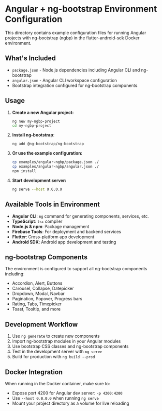 # Angular + ng-bootstrap Environment Configuration

This directory contains example configuration files for running Angular projects with ng-bootstrap (ngbp) in the flutter-android-sdk Docker environment.

## What's Included

- `package.json` - Node.js dependencies including Angular CLI and ng-bootstrap
- `angular.json` - Angular CLI workspace configuration
- Bootstrap integration configured for ng-bootstrap components

## Usage

1. **Create a new Angular project:**
   ```bash
   ng new my-ngbp-project
   cd my-ngbp-project
   ```

2. **Install ng-bootstrap:**
   ```bash
   ng add @ng-bootstrap/ng-bootstrap
   ```

3. **Or use the example configuration:**
   ```bash
   cp examples/angular-ngbp/package.json ./
   cp examples/angular-ngbp/angular.json ./
   npm install
   ```

4. **Start development server:**
   ```bash
   ng serve --host 0.0.0.0
   ```

## Available Tools in Environment

- **Angular CLI**: `ng` command for generating components, services, etc.
- **TypeScript**: `tsc` compiler
- **Node.js & npm**: Package management
- **Firebase Tools**: For deployment and backend services
- **Flutter**: Cross-platform app development
- **Android SDK**: Android app development and testing

## ng-bootstrap Components

The environment is configured to support all ng-bootstrap components including:
- Accordion, Alert, Buttons
- Carousel, Collapse, Datepicker
- Dropdown, Modal, Navbar
- Pagination, Popover, Progress bars
- Rating, Tabs, Timepicker
- Toast, Tooltip, and more

## Development Workflow

1. Use `ng generate` to create new components
2. Import ng-bootstrap modules in your Angular modules
3. Use bootstrap CSS classes and ng-bootstrap components
4. Test in the development server with `ng serve`
5. Build for production with `ng build --prod`

## Docker Integration

When running in the Docker container, make sure to:
- Expose port 4200 for Angular dev server: `-p 4200:4200`
- Use `--host 0.0.0.0` when running `ng serve`
- Mount your project directory as a volume for live reloading